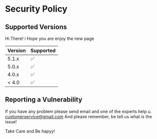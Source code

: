 # Security Policy

## Supported Versions

Hi There! i Hope you are enjoy the new page

| Version | Supported          |
| ------- | ------------------ |
| 5.1.x   | :white_check_mark: |
| 5.0.x   | :white_check_mark:                |
| 4.0.x   | :white_check_mark: |
| < 4.0   | :white_check_mark:                |

## Reporting a Vulnerability

If you have any problem please send email and one of the experts help u. customerservice@gmail.com
And please remember, be tell us what is the issue!

Take Care and Be hapyy!
